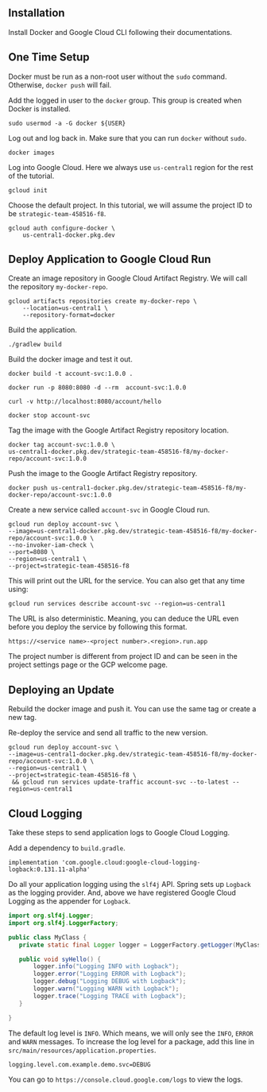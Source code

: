 ## Installation
Install Docker and Google Cloud CLI following their documentations.

## One Time Setup
Docker must be run as a non-root user without the ``sudo`` command. Otherwise, ``docker push`` will fail.

Add the logged in user to the ``docker`` group. This group is created when Docker is installed.

```
sudo usermod -a -G docker ${USER}
```

Log out and log back in. Make sure that you can run ``docker`` without ``sudo``.

```
docker images
```

Log into Google Cloud. Here we always use ``us-central1`` region for the rest of the tutorial.


```
gcloud init
```

Choose the default project. In this tutorial, we will assume the project ID to be ``strategic-team-458516-f8``.

```
gcloud auth configure-docker \
    us-central1-docker.pkg.dev
```

## Deploy Application to Google Cloud Run

Create an image repository in Google Cloud Artifact Registry. We will call the repository ``my-docker-repo``.

```
gcloud artifacts repositories create my-docker-repo \
    --location=us-central1 \
    --repository-format=docker 
```

Build the application.

```
./gradlew build
```

Build the docker image and test it out.

```
docker build -t account-svc:1.0.0 .

docker run -p 8080:8080 -d --rm  account-svc:1.0.0

curl -v http://localhost:8080/account/hello

docker stop account-svc
```

Tag the image with the Google Artifact Registry repository location.

```
docker tag account-svc:1.0.0 \
us-central1-docker.pkg.dev/strategic-team-458516-f8/my-docker-repo/account-svc:1.0.0
```

Push the image to the Google Artifact Registry repository.


```
docker push us-central1-docker.pkg.dev/strategic-team-458516-f8/my-docker-repo/account-svc:1.0.0
```

Create a new service called ``account-svc`` in Google Cloud run.

```
gcloud run deploy account-svc \
--image=us-central1-docker.pkg.dev/strategic-team-458516-f8/my-docker-repo/account-svc:1.0.0 \
--no-invoker-iam-check \
--port=8080 \
--region=us-central1 \
--project=strategic-team-458516-f8
```

This will print out the URL for the service. You can also get that any time using:

```
gcloud run services describe account-svc --region=us-central1
```

The URL is also deterministic. Meaning, you can deduce the URL even before you deploy the service by following this format.

```
https://<service name>-<project number>.<region>.run.app
```

The project number is different from project ID and can be seen in the project settings page or the GCP welcome page.

## Deploying an Update
Rebuild the docker image and push it. You can use the same tag or create a new tag.


Re-deploy the service and send all traffic to the new version.

```
gcloud run deploy account-svc \
--image=us-central1-docker.pkg.dev/strategic-team-458516-f8/my-docker-repo/account-svc:1.0.0 \
--region=us-central1 \
--project=strategic-team-458516-f8 \
 && gcloud run services update-traffic account-svc --to-latest --region=us-central1
 ```

 ## Cloud Logging
 Take these steps to send application logs to Google Cloud Logging.

 Add a dependency to ``build.gradle``.

 ```
 implementation 'com.google.cloud:google-cloud-logging-logback:0.131.11-alpha'
 ```

 Do all your application logging using the ``slf4j`` API. Spring sets up ``Logback`` as the logging provider. And, above we have registered Google Cloud Logging as the appender for ``Logback``. 

 ```java
import org.slf4j.Logger;
import org.slf4j.LoggerFactory;

public class MyClass {
    private static final Logger logger = LoggerFactory.getLogger(MyClass.class);

    public void syHello() {
        logger.info("Logging INFO with Logback");
        logger.error("Logging ERROR with Logback");
        logger.debug("Logging DEBUG with Logback");
        logger.warn("Logging WARN with Logback");
        logger.trace("Logging TRACE with Logback");
    }

}
```

The default log level is ``INFO``. Which means, we will only see the ``INFO``, ``ERROR`` and ``WARN`` messages. To increase the log level for a package, add this line in ``src/main/resources/application.properties``.

```
logging.level.com.example.demo.svc=DEBUG
```

You can go to ``https://console.cloud.google.com/logs`` to view the logs.
